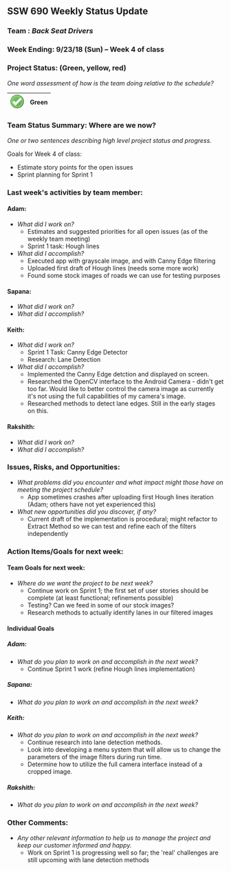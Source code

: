 ## SSW 690 Weekly Status Update 

### Team : _Back Seat Drivers_

### Week Ending: 9/23/18 (Sun) – Week 4 of class

### Project Status: (Green, yellow, red)

_One word assessment of how is the team doing relative to the schedule?_

| ![Green](https://github.com/Scarabyte/SSW690-Project/blob/master/docs/StatusUpdates/status_green.png?raw=true) | Green  |
| ----------- |:-----------:|

### Team Status Summary: Where are we now?

_One or two sentences describing high level project status and progress._

Goals for Week 4 of class:
* Estimate story points for the open issues
* Sprint planning for Sprint 1

### Last week&#39;s activities by team member:

#### Adam:

* _What did I work on?_
  * Estimates and suggested priorities for all open issues (as of the weekly team meeting)
  * Sprint 1 task: Hough lines
* _What did I accomplish?_
  * Executed app with grayscale image, and with Canny Edge filtering
  * Uploaded first draft of Hough lines (needs some more work)
  * Found some stock images of roads we can use for testing purposes

#### Sapana:

* _What did I work on?_
* _What did I accomplish?_

#### Keith:

* _What did I work on?_
  * Sprint 1 Task: Canny Edge Detector
  * Research: Lane Detection
* _What did I accomplish?_
  * Implemented the Canny Edge detction and displayed on screen.
  * Researched the OpenCV interface to the Android Camera - didn't get too far. Would like to better control the camera image as currently it's not using the full capabilities of my camera's image.
  * Researched methods to detect lane edges. Still in the early stages on this.

#### Rakshith:

* _What did I work on?_
* _What did I accomplish?_


### Issues, Risks, and Opportunities:

* _What problems did you encounter and what impact might those have on meeting the project schedule?_
  * App sometimes crashes after uploading first Hough lines iteration (Adam; others have not yet experienced this)
* _What new opportunities did you discover, if any?_
  * Current draft of the implementation is procedural; might refactor to Extract Method so we can test and refine each of the filters independently

### Action Items/Goals for next week:

#### Team Goals for next week:

* _Where do we want the project to be next week?_
  * Continue work on Sprint 1; the first set of user stories should be complete (at least functional; refinements possible)
  * Testing? Can we feed in some of our stock images?
  * Research methods to actually identify lanes in our filtered images

#### Individual Goals

##### Adam:

* _What do you plan to work on and accomplish in the next week?_
  * Continue Sprint 1 work (refine Hough lines implementation)

##### Sapana:

* _What do you plan to work on and accomplish in the next week?_

##### Keith:

* _What do you plan to work on and accomplish in the next week?_
  * Continue research into lane detection methods.
  * Look into developing a menu system that will allow us to change the parameters of the image filters during run time.
  * Determine how to utilize the full camera interface instead of a cropped image.

##### Rakshith:

* _What do you plan to work on and accomplish in the next week?_

### Other Comments:

* _Any other relevant information to help us to manage the project and keep our customer informed and happy._
  * Work on Sprint 1 is progressing well so far; the 'real' challenges are still upcoming with lane detection methods
